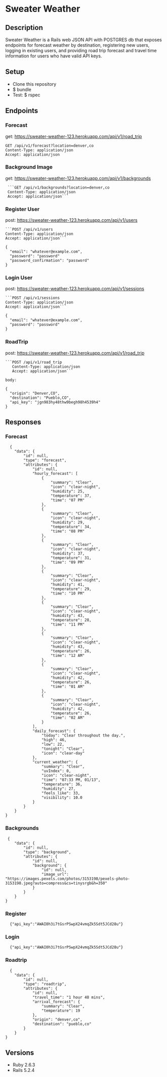 # Sweater Weather

## Description
Sweater Weather is a Rails web JSON API with POSTGRES db that exposes endpoints for forecast weather by destination, registering new users, logging in existing users, and providing road trip forecast and travel time information for users who have valid API keys. 

## Setup
* Clone this repository
* $ bundle
* Test: $ rspec

## Endpoints

### Forecast
get:   https://sweater-weather-123.herokuapp.com/api/v1/road_trip

    GET /api/v1/forecast?location=denver,co
    Content-Type: application/json
    Accept: application/json

### Background Image
get:    https://sweater-weather-123.herokuapp.com/api/v1/backgrounds

     ```GET /api/v1/backgrounds?location=denver,co
     Content-Type: application/json
     Accept: application/json``` 
    
### Register User
post:   https://sweater-weather-123.herokuapp.com/api/v1/users

    ```POST /api/v1/users
    Content-Type: application/json
    Accept: application/json```

    {
      "email": "whatever@example.com",
      "password": "password"
      "password_confirmation": "password"
    }
 
### Login User
post:   https://sweater-weather-123.herokuapp.com/api/v1/sessions

    ```POST /api/v1/sessions
    Content-Type: application/json
    Accept: application/json```

    {
      "email": "whatever@example.com",
      "password": "password"
    }

### RoadTrip
post:   https://sweater-weather-123.herokuapp.com/api/v1/road_trip

    ```POST /api/v1/road_trip
       Content-Type: application/json
       Accept: application/json```

    body:

    {
      "origin": "Denver,CO",
      "destination": "Pueblo,CO",
      "api_key": "jgn983hy48thw9begh98h4539h4"
    }
  
 
  ## Responses 
  
  ### Forecast
  
      {
        "data": {
            "id": null,
            "type": "forecast",
            "attributes": {
                "id": null,
                "hourly_forecast": [
                    {
                        "summary": "Clear",
                        "icon": "clear-night",
                        "humidity": 25,
                        "temperature": 37,
                        "time": "07 PM"
                    },
                    {
                        "summary": "Clear",
                        "icon": "clear-night",
                        "humidity": 29,
                        "temperature": 34,
                        "time": "08 PM"
                    },
                    {
                        "summary": "Clear",
                        "icon": "clear-night",
                        "humidity": 37,
                        "temperature": 31,
                        "time": "09 PM"
                    },
                    {
                        "summary": "Clear",
                        "icon": "clear-night",
                        "humidity": 41,
                        "temperature": 29,
                        "time": "10 PM"
                    },
                    {
                        "summary": "Clear",
                        "icon": "clear-night",
                        "humidity": 43,
                        "temperature": 28,
                        "time": "11 PM"
                    },
                    {
                        "summary": "Clear",
                        "icon": "clear-night",
                        "humidity": 43,
                        "temperature": 26,
                        "time": "12 AM"
                    },
                    {
                        "summary": "Clear",
                        "icon": "clear-night",
                        "humidity": 42,
                        "temperature": 26,
                        "time": "01 AM"
                    },
                    {
                        "summary": "Clear",
                        "icon": "clear-night",
                        "humidity": 42,
                        "temperature": 26,
                        "time": "02 AM"
                    }
                ],
                "daily_forecast": {
                    "today": "Clear throughout the day.",
                    "high": 46,
                    "low": 22,
                    "tonight": "Clear",
                    "icon": "clear-day"
                },
                "current_weather": {
                    "summary": "Clear",
                    "uvIndex": 0,
                    "icon": "clear-night",
                    "time": "07:33 PM, 01/13",
                    "temperature": 36,
                    "humidity": 27,
                    "feels_like": 33,
                    "visibility": 10.0
                }
            }
        }
    } 
    
 ### Backgrounds
 
     {
        "data": {
            "id": null,
            "type": "background",
            "attributes": {
                "id": null,
                "background": {
                    "id": null,
                    "image_url": "https://images.pexels.com/photos/3153198/pexels-photo-    3153198.jpeg?auto=compress&cs=tinysrgb&h=350"
                }
            }
        }
    }
 
 
 ### Register
 
      {"api_key":"AWAI0h3i7tGsrPSwpX24vmqZk5Sdt5JCd28u"}   
  
 ### Login
 
      {"api_key":"AWAI0h3i7tGsrPSwpX24vmqZk5Sdt5JCd28u"}
  
  ### Roadtrip
      {
        "data": {
            "id": null,
            "type": "roadtrip",
            "attributes": {
                "id": null,
                "travel_time": "1 hour 48 mins",
                "arrival_forecast": {
                    "summary": "Clear",
                    "temperature": 19
                },
                "origin": "denver,co",
                "destination": "pueblo,co"
            }
        }
    }



















## Versions
- Ruby 2.6.3
- Rails 5.2.4
